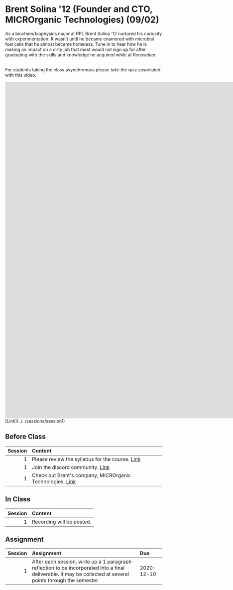 Brent Solina '12 (Founder and CTO, MICROrganic Technologies) (09/02)
============================

As a biochem/biophysics major at RPI, Brent Solina '12 nurtured his curiosity with experimentation. It wasn’t until he became enamored with microbial fuel cells that he almost became homeless. Tune in to hear how he is making an impact on a dirty job that most would not sign up for after graduating with the skills and knowledge he acquired while at Rensselaer. 


<br> For students taking the class asynchronous please take the quiz associated with this video.
<!-- copy and paste. Modify height and width if desired. -->
<iframe class="embeddedObject shadow resizable" name="embedded_content" scrolling="no" frameborder="0" type="text/html"
        style="overflow:hidden;" src="https://www.screencast.com/users/reardk/folders/Camtasia%20Studio/media/5dcc6727-7d57-4c58-a5d2-14967aa0d4eb/embed" height="1080" width="1920" webkitallowfullscreen mozallowfullscreen allowfullscreen></iframe>
 [Link](../../sessions/session1)

## Before Class

|   Session | Content                                                                                                    |
|----------:|:-----------------------------------------------------------------------------------------------------------|
|         1 | Please review the syllabus for the course.  [Link](https://rpi.box.com/s/h23poh51rmrkk61zgniu3vsi26nmriyo) |
|         1 | Join the discord community.  [Link](https://discord.gg/bq7z7WH )                                           |
|         1 | Check out Brent's company, MICROrganic Technologies. [Link](https://www.microrganictech.com/)              |


## In Class

|   Session | Content                   |
|----------:|:--------------------------|
|         1 | Recording will be posted. |


## Assignment

|   Session | Assignment                                                                                                                                                     | Due        |
|----------:|:---------------------------------------------------------------------------------------------------------------------------------------------------------------|:-----------|
|         1 | After each session, write up a 1 paragraph reflection to be incorporated into a final deliverable. It may be collected at several points through the semester. | 2020-12-10 |

